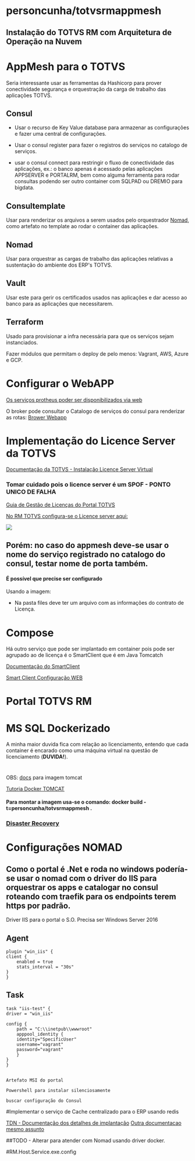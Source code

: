 
# personcunha/totvsrmappmesh

## Instalação do TOTVS RM com Arquitetura de Operação na Nuvem

#

# AppMesh para o TOTVS

Seria interessante usar as ferramentas da Hashicorp para prover conectividade segurança e orquestração da carga de trabalho das aplicações TOTVS.

## Consul

- Usar o recurso de Key Value database para armazenar as configurações e fazer uma central de configurações. 

- Usar o consul register para fazer o registros do serviços no catalogo de serviços.

- usar o consul connect para restringir o fluxo de conectividade das aplicações, ex.: o banco apenas é acessado pelas aplicações APPSERVER e PORTALRM, bem como alguma ferramenta para rodar consultas podendo ser outro container com SQLPAD ou DREMIO para bigdata.

## Consultemplate

Usar para renderizar os arquivos a serem usados pelo orquestrador [Nomad](nomadproject.io/), como artefato no template ao rodar o container das aplicações.

## Nomad

Usar para orquestrar as cargas de trabalho das aplicações relativas a sustentação do ambiente dos ERP's TOTVS.


## Vault

Usar este para gerir os certificados usados nas aplicações e dar acesso ao banco para as aplicações que necessitarem.


## Terraform

Usado para provisionar a infra necessária para que os serviços sejam instanciados.

Fazer módulos que permitam o deploy de pelo menos: Vagrant, AWS, Azure e GCP.


# Configurar o WebAPP

[Os serviços protheus poder ser disponibilizados via web](https://tdn.totvs.com/display/tec/WebApp+-+Configurando+nativamente+o+Application+Server+como+servidor+Web)


O broker pode consultar o Catalogo de serviços do consul para renderizar as rotas:
[Brower Webapp](https://tdn.totvs.com/display/tec/Balanceamento+entre+Clientes+HTTP+e+servidor+Protheus)

# Implementação do Licence Server da TOTVS



[Documentação da TOTVS - Instalação Licence Server Virtual](https://tdn.totvs.com/display/framework/TOTVS+License+Server+Virtual)

### Tomar cuidado pois o licence server é um SPOF - PONTO UNICO DE FALHA

[Guia de Gestão de Licenças do Portal TOTVS](https://tdn.totvs.com/pages/viewpage.action?pageId=172298980)




[No RM TOTVS configura-se o Licence server aqui:](https://tdn.totvs.com/display/framework/Configurando+o+RM)

![](https://tdn.totvs.com/download/attachments/161350863/image2014-9-11%2010%3A26%3A23.png?version=1&modificationDate=1410441797000&api=v2)


## Porém: no caso do appmesh deve-se usar o nome do serviço registrado no catalogo do consul, testar nome de porta também.

#### É possível que precise ser configurado

Usando a imagem:

- Na pasta files deve ter um arquivo com as informações do contrato de Licença.


# Compose

Há outro serviço que pode ser implantado em container pois pode ser agrupado ao de licença é o SmartClient que é em Java Tomcatch

[Documentação do SmartClient](https://tdn.totvs.com/display/tec/WebApp+-+Configurando+nativamente+o+Application+Server+como+servidor+Web)

[Smart Client Configuração WEB](https://tdn.totvs.com/display/tec/SmartClient+HTML)




# Portal TOTVS RM



# MS SQL Dockerizado

A minha maior duvida fica com relação ao licenciamento, entendo que cada container é encarado como uma máquina virtual na questão de licenciamento (**DUVIDA!**).


#



OBS: [docs](https://medium.com/@adilsonbna/otimizando-espa%C3%A7os-de-docker-images-utilizando-alpine-3-5-tomcat-8-java-1-8-com-dockerfile-b8d39fe46e3d) para imagem tomcat

[Tutoria Docker TOMCAT](https://www.cprime.com/resources/blog/deploying-your-first-web-app-to-tomcat-on-docker/)
#### Para montar a imagem usa-se o comando: docker build -t=personcunha/totvsrmappmesh .


### [Disaster Recovery](https://tdn.totvs.com/display/framework/TOTVS+License+Server+Virtual#TOTVSLicenseServerVirtual-Recuperacao-de-Desastre)



# Configurações NOMAD
## Como o portal é .Net e roda no windows podería-se usar o nomad com o driver do IIS para orquestrar os apps e catalogar no consul roteando com traefik para os endpoints terem https por padrão.


Driver IIS para o portal o S.O. Precisa ser Windows Server 2016

## Agent
    plugin "win_iis" {
    client {
        enabled = true
        stats_interval = "30s"
    }
    }

## Task
    task "iis-test" {
    driver = "win_iis"

    config {
        path = "C:\\inetpub\\wwwroot"
        apppool_identity {
        identity="SpecificUser"
        username="vagrant"
        password="vagrant"
        }
    }
    }


    Artefato MSI do portal

    Powershell para instalar silenciosamente

    buscar configuração do Consul
#Implementar o serviço de Cache centralizado para o ERP usando redis

[TDN - Documentação dos detalhes de implantação](https://tdn.engpro.totvs.com.br/pages/releaseview.action?pageId=348295834)
[Outra documentacao mesmo assunto](https://tdn.totvs.com/display/public/LRM/Cache+Centralizado+-+Get+Started)

##TODO - Alterar para atender com Nomad usando driver docker.

#RM.Host.Service.exe.config


